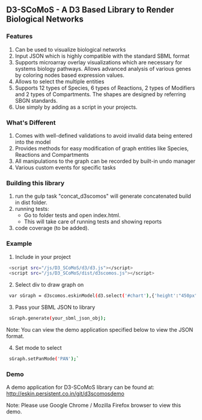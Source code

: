## D3-SCoMoS - A D3 Based Library to Render Biological Networks

### Features

1. Can be used to visualize biological networks 
2. Input JSON which is highly compatible with the standard SBML format
3. Supports microarray overlay visualizations which are necessary for systems biology pathways. Allows advanced analysis of various genes by coloring nodes based expression values.
4. Allows to select the multiple entities
5. Supports 12 types of Species, 6 types of Reactions, 2 types of Modifiers and 2 types of Compartments. The shapes are designed by referring SBGN standards.
6. Use simply by adding as a script in your projects.

### What's Different 

1. Comes with well-defined validations to avoid invalid data being entered into the model
2. Provides methods for easy modification of graph entities like Species, Reactions and Compartments
3. All manipulations to the graph can be recorded by built-in undo manager
4. Various custom events for specific tasks

### Building this library

1. run the gulp task "concat_d3scomos" will generate concatenated build in dist folder.
2. running tests:
	*  Go to folder tests and open index.html.
	*  This  will take care of running tests and showing reports
3. code coverage (to be added).
  
### Example

1. Include in your project 
  
 ```sh
  <script src="/js/D3_SCoMoS/d3/d3.js"></script>
  <script src="/js/D3_SCoMoS/dist/d3scomos.js"></script>
  ```
2. Select div to draw graph on
	
 ```sh
  var sGraph = d3scomos.eskinModel(d3.select('#chart'),{'height':"450px"});
 ```
3. Pass your SBML JSON to library
 ```sh
  sGraph.generate(your_sbml_json_obj);
 ```	
   Note: You can view the demo application specified below to view the JSON format.


4. Set mode to select
 ```sh
  sGraph.setPanMode('PAN');`
 ```
  
###  Demo
A demo application for D3-SCoMoS library can be found at:
http://eskin.persistent.co.in/git/d3scomosdemo 

Note: Please use Google Chrome / Mozilla Firefox browser to view this demo.